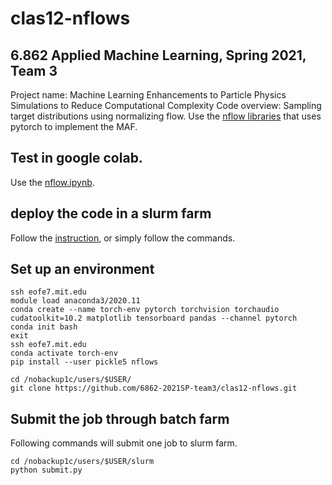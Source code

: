 # clas12-nflows
## 6.862 Applied Machine Learning, Spring 2021, Team 3
Project name: Machine Learning Enhancements to Particle Physics Simulations to Reduce Computational Complexity
Code overview: Sampling target distributions using normalizing flow. Use the [nflow libraries](https://github.com/bayesiains/nflows) that uses pytorch to implement the MAF.

## Test in google colab.

Use the [nflow.ipynb](nflow.ipynb).

## deploy the code in a slurm farm
Follow the [instruction](https://researchcomputing.princeton.edu/support/knowledge-base/pytorch#install), or simply follow the commands.

## Set up an environment
```
ssh eofe7.mit.edu
module load anaconda3/2020.11
conda create --name torch-env pytorch torchvision torchaudio cudatoolkit=10.2 matplotlib tensorboard pandas --channel pytorch
conda init bash
exit
ssh eofe7.mit.edu
conda activate torch-env
pip install --user pickle5 nflows

cd /nobackup1c/users/$USER/
git clone https://github.com/6862-2021SP-team3/clas12-nflows.git
```

## Submit the job through batch farm

Following commands will submit one job to slurm farm.
```
cd /nobackup1c/users/$USER/slurm
python submit.py
```